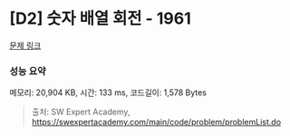 # [D2] 숫자 배열 회전 - 1961 

[문제 링크](https://swexpertacademy.com/main/code/problem/problemDetail.do?contestProbId=AV5Pq-OKAVYDFAUq) 

### 성능 요약

메모리: 20,904 KB, 시간: 133 ms, 코드길이: 1,578 Bytes



> 출처: SW Expert Academy, https://swexpertacademy.com/main/code/problem/problemList.do